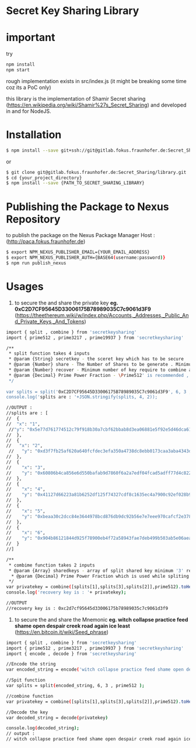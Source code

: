 # Secret Key Sharing Library

# important
try

```sh
npm install
npm start
```
rough implementation exists in src/index.js
(it might be breaking some time coz its a PoC only)


this library is the implementation of Shamir Secret sharing (https://en.wikipedia.org/wiki/Shamir%27s_Secret_Sharing) and developed in and for NodeJS.
# Installation

```sh
$ npm install --save git+ssh://git@gitlab.fokus.fraunhofer.de:Secret_Sharing/library.git
```

or 
```sh
$ git clone git@gitlab.fokus.fraunhofer.de:Secret_Sharing/library.git
$ cd {your_project_directory}
$ npm install --save {PATH_TO_SECRET_SHARING_LIBRARY}
```
# Publishing the Package to Nexus Repository 
to publish the package on the Nexus Package Manager  Host : (http://paca.fokus.fraunhofer.de)
```sh
$ export NPM_NEXUS_PUBLISHER_EMAIL={YOUR_EMAIL_ADDRESS}
$ export NPM_NEXUS_PUBLISHER_AUTH={BASE64(username:password)}
$ npm run publish_nexus
```
# Usages
1. to secure the and share the private key 
**eg. 0xC2D7CF95645D33006175B78989035C7c9061d3F9**
(https://theethereum.wiki/w/index.php/Accounts,_Addresses,_Public_And_Private_Keys,_And_Tokens)

```sh
import { split , combine } from 'secretkeysharing'
import { prime512 , prime3217 , prime19937 } from 'secretkeysharing'

/**
 * split function takes 4 inputs 
 * @param {String} secretkey - the sceret key which has to be secure 
 * @param {Number} share - The Number of Shares to be generate . Minimum '3' is required
 * @param {Number} recover - Minimum number of key require to combine and recover the secret key Minimum '3' is required
 * @param {Decimal} Prime Power Fraction - \Prime512' is recommended , in case of Extra long strings other fractions can be used
 */
 
var splits = split('0xC2D7CF95645D33006175B78989035C7c9061d3F9', 6, 3 , prime512 );
console.log('splits are : '+JSON.stringify(splits, 4, 2));
```

```sh
//OUTPUT : 
//splits are : [
//  {
//  "x": "1",
 //"y": "0x5e77d761774512c79f918b30a7cbf62bbab8d3ea06881e5f92e5d46dca61569fdab0c95114d9bf44d6b1cb4f2b4dfafb883bdbd72db31acb565948778ee47291"
//  },
//  {
//   "x": "2",
 //   "y": "0xd3f7fb25af620a640fcfdec3efa350a4738dc8ebb0173caa3aba4343d7592c122563ddb8cb8207c4542c1cce7e7e85c5ff1cbd8c985ce2182525a04b2bdba099"
//  },
//  {
//    "x": "3",
//    "y": "0x60806b4ca856e6d550bafab9d7860f6a2a7edf04fcad5adff77d4c8226e78056e0193d3723f8d97e786ef47ebc696ff4c8ffd820a1730d6ff56863f767475e12"
//  },
//  {
//    "x": "4",
//    "y": "0x41127d66223a81b6252df125f74327cdf8c1635ec4a7900c92ef028b90c536e0ad0e7cc1e3e3473437a525fe50eb987e5e52b9348f59cd2c721937c4127aafb"
//  },
//  {
//    "x": "5",
//    "y": "0xbeaa30c2dcc84e3644978bcd876db9dc92b56e7e7eee970cafcf2e378dc7a557a58add77ba5218a2b54e3671f86e627f55ccb7e48ee490409a512ed9b97c8753"
//  },
//  {
//    "x": "6",
//    "y": "0x904b86121844d925f78900eb4f72a58943fae7deb499b503ab5e06aea5197613b0471e39f834860ccdeaa0b4f6886adb18b67d14733fe7b96ef7360fd045f31c"
//  }
//]
```

```sh
/**
 * combime function takes 2 inputs 
 * @param {Array} sharedkeys - array of split shared key minimum '3' required
  * @param {Decimal} Prime Power Fraction which is used while spliting the keys
 */
var privatekey = combine([splits[1],splits[3],splits[2]],prime512).toHex();
console.log('recovery key is : '+ privatekey);
```

```sh
//OUTPUT
//recovery key is : 0xc2d7cf95645d33006175b78989035c7c9061d3f9
```


1. to secure the and share the Mnemonic
**eg. witch collapse practice feed shame open despair creek road again ice least**
(https://en.bitcoin.it/wiki/Seed_phrase)

```sh
import { split , combine } from 'secretkeysharing'
import { prime512 , prime3217 , prime19937 } from 'secretkeysharing'
import { encode , decode } from 'secretkeysharing'

//Encode the string
var encoded_string = encode('witch collapse practice feed shame open despair creek road again ice least');

//Spit function
var splits = split(encoded_string, 6, 3 , prime512 );

//combine function
var privatekey = combine([splits[1],splits[3],splits[2]],prime512).toHex();

//Decode the key
var decoded_string = decode(privatekey)

console.log(decoded_string);
// output :
// witch collapse practice feed shame open despair creek road again ice least
```
